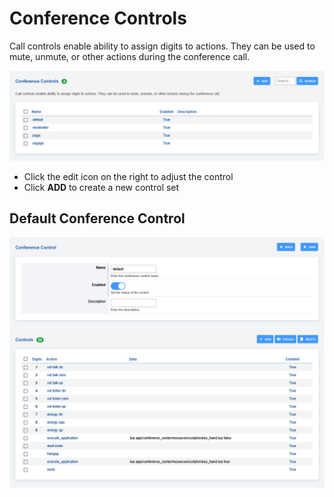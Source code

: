 # Conference Controls

Call controls enable ability to assign digits to actions. They can be
used to mute, unmute, or other actions during the conference call.

![image](../_static/images/applications/conference_controls/fusionpbx_conference_controls1.png)

-   Click the edit icon on the right to adjust the control
-   Click **ADD** to create a new control set

## Default Conference Control

![image](../_static/images/applications/conference_controls/fusionpbx_conference_controls2.png)
